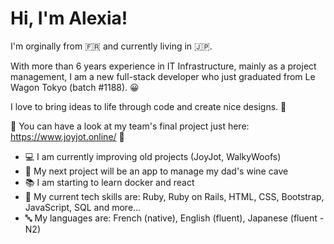 <h1>Hi, I'm Alexia!</h1>

I'm orginally from 🇫🇷 and currently living in 🇯🇵.

With more than 6 years experience in IT Infrastructure, mainly as a project management, 
I am a new full-stack developer who just graduated from Le Wagon Tokyo (batch #1188). 😀

I love to bring ideas to life through code and create nice designs. 💫

🌈 You can have a look at my team's final project just here: https://www.joyjot.online/ 🌈

<ul>
  <li> 💻 I am currently improving old projects (JoyJot, WalkyWoofs)</li>
  <li> 🍷 My next project will be an app to manage my dad's wine cave</li>
  <li> 📚 I am starting to learn docker and react</li>
  <li> 🌟 My current tech skills are: Ruby, Ruby on Rails, HTML, CSS, Bootstrap, JavaScript, SQL and more...</li> 
  <li> 🔤 My languages are: French (native), English (fluent), Japanese (fluent - N2)</li>
</ul>

